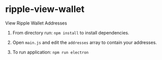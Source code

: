 # ripple-view-wallet
View Ripple Wallet Addresses


1. From directory run: `npm install` to install dependencies.

2. Open `main.js` and edit the `addresses` array to contain your addresses.

3. To run application: `npm run electron`
